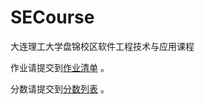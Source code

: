 # SECourse
大连理工大学盘锦校区软件工程技术与应用课程

作业请提交到[作业清单](https://github.com/ylyxf/SECourse/blob/master/HomeWorkList.md) 。

分数请提交到[分数列表](https://github.com/ylyxf/SECourse/blob/master/Score.md) 。